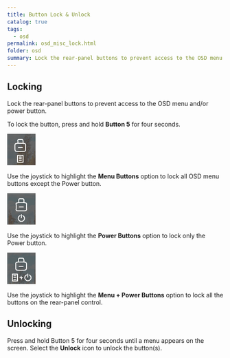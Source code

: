```yaml
---
title: Button Lock & Unlock
catalog: true
tags: 
  - osd
permalink: osd_misc_lock.html
folder: osd
summary: Lock the rear-panel buttons to prevent access to the OSD menu and/or power button.
---
```


## Locking

Lock the rear-panel buttons to prevent access to the OSD menu and/or power button.

To lock the button, press and hold **Button 5** for four seconds. 

![Select to lock OSD menu buttons](/img/osd/lock_menu.png)

Use the joystick to highlight the **Menu Buttons** option to lock all OSD menu buttons except the Power button.

![Select to lock OSD menu buttons](/img/osd/lock_power.png)

Use the joystick to highlight the **Power Buttons** option to lock only the Power button.

![Select to lock OSD menu buttons](/img/osd/lock_menu_power.png)

Use the joystick to highlight the **Menu + Power Buttons** option to lock all the buttons on the rear-panel control.

## Unlocking

Press and hold Button 5 for four seconds until a menu appears on the screen. Select the **Unlock** icon to unlock the button(s).